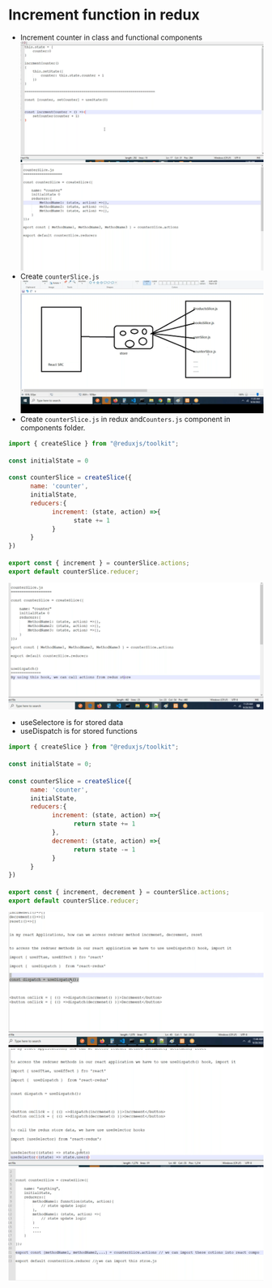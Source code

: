 # Increment function in redux 
* Increment counter in class and functional components
![alt text](images/img1.png)
![alt text](images/img2.png)
* Create `counterSlice.js`
![alt text](images/img3.png)
* Create `counterSlice.js` in redux and` Counters.js ` component in components folder.

```js
import { createSlice } from "@reduxjs/toolkit";

const initialState = 0

const counterSlice = createSlice({
      name: 'counter',
      initialState,
      reducers:{
            increment: (state, action) =>{
                  state += 1
            }
      }
})

export const { increment } = counterSlice.actions;
export default counterSlice.reducer;
```
![alt text](images/img4.png)
* useSelectore is for stored data
* useDispatch is for stored functions
```js
import { createSlice } from "@reduxjs/toolkit";

const initialState = 0;

const counterSlice = createSlice({
      name: 'counter',
      initialState,
      reducers:{
            increment: (state, action) =>{
                  return state += 1
            },
            decrement: (state, action) =>{
                  return state -= 1
            }
      }
})

export const { increment, decrement } = counterSlice.actions;
export default counterSlice.reducer;
```
![alt text](images/img5.png)
![alt text](images/img6.png)
![alt text](images/img7.png)



